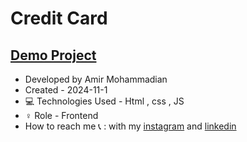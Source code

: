# Credit Card

 [Demo Project](https://amirmohammadianaftah.github.io/creditcard/)
  - 
- Developed by Amir Mohammadian
- Created - 2024-11-1
- 💻 Technologies Used - Html , css , JS
- ♀️ Role - Frontend
- How to reach me 📞 : with my [instagram](https://www.instagram.com/amirmohammadian.web) and [linkedin](https://www.linkedin.com/in/amir-mohammadian-aa571b31b/)
